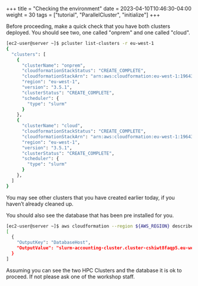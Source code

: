 +++
title = "Checking the environment"
date = 2023-04-10T10:46:30-04:00
weight = 30
tags = ["tutorial", "ParallelCluster", "initialize"]
+++

Before proceeding, make a quick check that you have both clusters deployed. You should see two, one called "onprem" and one called "cloud".

```bash
[ec2-user@server ~]$ pcluster list-clusters -r eu-west-1 
{
  "clusters": [
    {
      "clusterName": "onprem",
      "cloudformationStackStatus": "CREATE_COMPLETE",
      "cloudformationStackArn": "arn:aws:cloudformation:eu-west-1:196438911214:stack/onprem/c31c53e0-34d7-11ed-959e-02e9eca6697f",
      "region": "eu-west-1",
      "version": "3.5.1",
      "clusterStatus": "CREATE_COMPLETE",
      "scheduler": {
        "type": "slurm"
      }
    },
    {
      "clusterName": "cloud",
      "cloudformationStackStatus": "CREATE_COMPLETE",
      "cloudformationStackArn": "arn:aws:cloudformation:eu-west-1:196438911214:stack/cloud/c31c53e0-34d7-11ed-959e-02e9eca6697f",
      "region": "eu-west-1",
      "version": "3.5.1",
      "clusterStatus": "CREATE_COMPLETE",
      "scheduler": {
        "type": "slurm"
      }
    },
  ]
}
```

You may see other clusters that you have created earlier today, if you haven’t already cleaned up.

You should also see the database that has been pre installed for you.

```bash
[ec2-user@server ~]$ aws cloudformation --region ${AWS_REGION} describe-stacks --stack-name pcluster-slurm-db | jq '.Stacks'[0]'.Outputs' | jq 'map(select(.OutputKey == "DatabaseHost"))'
[
  {
    "OutputKey": "DatabaseHost",
    "OutputValue": "slurm-accounting-cluster.cluster-cshiwt8faqp5.eu-west-1.rds.amazonaws.com"
  }
]
```

Assuming you can see the two HPC Clusters and the database it is ok to proceed. If not please ask one of the workshop staff.